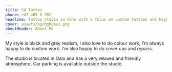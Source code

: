 ```yaml
---
title: Ed Tattoo
phone: +47 465 8 982
headline: Tattoo studio in Oslo with a focus on custom tattoos and high quality work.
cover: assets/bg/bghome2.png
aboutHeader: About Me
---
```

My style is black and grey realism, I also love to do colour work, I'm always happy to do custom work. I'm also happy to do cover ups and repairs.

The studio is located in Oslo and has a very relaxed and friendly atmosphere. Car parking is available outside the studio. 

